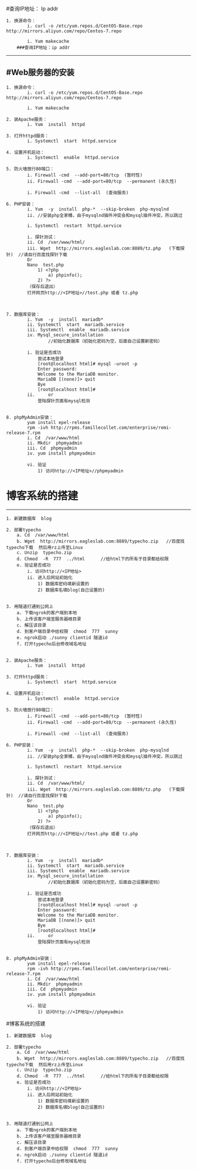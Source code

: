 #查询IP地址：
		Ip addr

	1. 换源命令：
			i. curl -o /etc/yum.repos.d/CentOS-Base.repo http://mirrors.aliyun.com/repo/Centos-7.repo
		
			i. Yum makecache
		###查询IP地址：ip addr
----
#Web服务器的安装
----


	1. 换源命令：
			i. curl -o /etc/yum.repos.d/CentOS-Base.repo http://mirrors.aliyun.com/repo/Centos-7.repo
		
			i. Yum makecache
		
	2. 装Apache服务：
			i. Yum  install  httpd
		
	3. 打开httpd服务：
			i. Systemctl  start  httpd.service
		
	4. 设置开机启动：
			i. Systemctl  enable  httpd.service
		
	5. 防火墙放行80端口：
			i. Firewall -cmd  --add-port=80/tcp  (暂时性)
			ii. Firewall -cmd  --add-port=80/tcp  --permanent (永久性)
		
			i. Firewall -cmd  --list-all  (查询服务)
		
	6. PHP安装：
			i. Yum  -y  install  php-*  --skip-broken  php-mysqlnd     
			ii. //安装php全家桶，由于mysqlnd插件冲突会和mysql插件冲突，所以跳过
		
			i. Systemctl  restart  httpd.service
		
			i. 探针测试：
			ii. Cd  /var/www/html/
			iii. Wget  http://mirrors.eagleslab.com:8889/tz.php   (下载探针)  //请自行百度找探针下载
			Or
			Nano  test.php
				1) <?php
					a) phpinfo();
				2) ?>
			（保存后退出）
			打开网页http://<IP地址>//test.php 或者 tz.php
		
		
		
	7. 数据库安装：
			i. Yum  -y  install  mariadb*       
			ii. Systemctl  start  mariadb.service
			iii. Systemctl  enable  mariadb.service
			iv. Mysql_secure_installation
			        //初始化数据库（初始化密码为空，后面自己设置新密码）
		
			i. 验证是否成功
				尝试本地登录
				[root@localhost html]# mysql -uroot -p
				Enter password: 
				Welcome to the MariaDB monitor.  
				MariaDB [(none)]> quit
				Bye
				[root@localhost html]# 
			ii.     or
				登陆探针页面有mysql检测
			
			
	8. phpMyAdmin安装：
			yum install epel-release
			rpm -ivh http://rpms.famillecollet.com/enterprise/remi-release-7.rpm
			i. Cd  /var/www/html
			ii. Mkdir  phpmyadmin
			iii. Cd  phpmyadmin
			iv. yum install phpmyadmin
			
			vi. 验证
				1) 访问http://<IP地址>//phpmyadmin

				
				
#  博客系统的搭建
---------

	1. 新建数据库  blog
	
	2. 部署typecho
		a. Cd  /var/www/html
		b. Wget  http://mirrors.eagleslab.com:8889/typecho.zip   //百度找typecho下载  然后用rz上传至Linux
		c. Unzip  typecho.zip
		d. Chmod  -R  777  ../html      //给html下的所有子目录都给权限
		e. 验证是否成功
			i. 访问http://<IP地址>
			ii. 进入后网站初始化
				1) 数据库密码填新设置的
				2) 数据库名填blog(自己设置的)
				
	
	3. 用隧道打通到公网上
		a. 下载ngrok的客户端到本地
		b. 上传该客户端至服务器根目录
		c. 解压该目录
		d. 到客户端目录中给权限  chmod  777  sunny
		e. ngrok启动 ./sunny clientid 隧道id
		f. 打开typecho后台修改域名地址
		

	2. 装Apache服务：
			i. Yum  install  httpd
		
	3. 打开httpd服务：
			i. Systemctl  start  httpd.service
		
	4. 设置开机启动：
			i. Systemctl  enable  httpd.service
		
	5. 防火墙放行80端口：
			i. Firewall -cmd  --add-port=80/tcp  (暂时性)
			ii. Firewall -cmd  --add-port=80/tcp  --permanent (永久性)
		
			i. Firewall -cmd  --list-all  (查询服务)
		
	6. PHP安装：
			i. Yum  -y  install  php-*  --skip-broken  php-mysqlnd     
			ii. //安装php全家桶，由于mysqlnd插件冲突会和mysql插件冲突，所以跳过
		
			i. Systemctl  restart  httpd.service
		
			i. 探针测试：
			ii. Cd  /var/www/html/
			iii. Wget  http://mirrors.eagleslab.com:8889/tz.php   (下载探针)  //请自行百度找探针下载
			Or
			Nano  test.php
				1) <?php
					a) phpinfo();
				2) ?>
			（保存后退出）
			打开网页http://<IP地址>//test.php 或者 tz.php
		
		
		
	7. 数据库安装：
			i. Yum  -y  install  mariadb*       
			ii. Systemctl  start  mariadb.service
			iii. Systemctl  enable  mariadb.service
			iv. Mysql_secure_installation
			        //初始化数据库（初始化密码为空，后面自己设置新密码）
		
			i. 验证是否成功
				尝试本地登录
				[root@localhost html]# mysql -uroot -p
				Enter password: 
				Welcome to the MariaDB monitor.  
				MariaDB [(none)]> quit
				Bye
				[root@localhost html]# 
			ii.     or
				登陆探针页面有mysql检测
			
			
	8. phpMyAdmin安装：
			yum install epel-release
			rpm -ivh http://rpms.famillecollet.com/enterprise/remi-release-7.rpm
			i. Cd  /var/www/html
			ii. Mkdir  phpmyadmin
			iii. Cd  phpmyadmin
			iv. yum install phpmyadmin
			
			vi. 验证
				1) 访问http://<IP地址>//phpmyadmin

				
				
#博客系统的搭建


	1. 新建数据库  blog
	
	2. 部署typecho
		a. Cd  /var/www/html
		b. Wget  http://mirrors.eagleslab.com:8889/typecho.zip   //百度找typecho下载  然后用rz上传至Linux
		c. Unzip  typecho.zip
		d. Chmod  -R  777  ../html      //给html下的所有子目录都给权限
		e. 验证是否成功
			i. 访问http://<IP地址>
			ii. 进入后网站初始化
				1) 数据库密码填新设置的
				2) 数据库名填blog(自己设置的)
				
	
	3. 用隧道打通到公网上
		a. 下载ngrok的客户端到本地
		b. 上传该客户端至服务器根目录
		c. 解压该目录
		d. 到客户端目录中给权限  chmod  777  sunny
		e. ngrok启动 ./sunny clientid 隧道id
		f. 打开typecho后台修改域名地址
		
